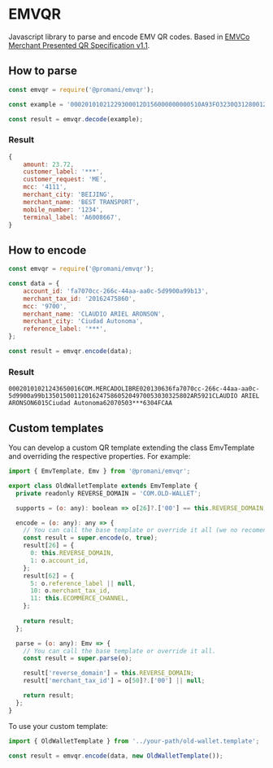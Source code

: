 # EMVQR
Javascript library to parse and encode EMV QR codes. Based in [EMVCo Merchant Presented QR Specification v1.1](https://www.emvco.com/terms-of-use/?u=/wp-content/uploads/documents/EMVCo-Merchant-Presented-QR-Specification-v1.1.pdf).

## How to parse
```javascript
const emvqr = require('@promani/emvqr');

const example = '00020101021229300012D156000000000510A93FO3230Q31280012D15600000001030812345678520441115802CN5914BEST TRANSPORT6007BEIJING64200002ZH0104最佳运输0202北京540523.7253031565502016233030412340603***0708A60086670902ME91320016A0112233449988770708123456786304A13A';

const result = emvqr.decode(example);
```

### Result
```javascript
{
    amount: 23.72,
    customer_label: '***',
    customer_request: 'ME',
    mcc: '4111',
    merchant_city: 'BEIJING',
    merchant_name: 'BEST TRANSPORT',
    mobile_number: '1234',
    terminal_label: 'A6008667',
}
```

## How to encode
```javascript
const emvqr = require('@promani/emvqr');

const data = {
    account_id: 'fa7070cc-266c-44aa-aa0c-5d9900a99b13',
    merchant_tax_id: '20162475860',
    mcc: '9700',
    merchant_name: 'CLAUDIO ARIEL ARONSON',
    merchant_city: 'Ciudad Autonoma',
    reference_label: '***',
};

const result = emvqr.encode(data);
```

### Result
```
00020101021243650016COM.MERCADOLIBRE020130636fa7070cc-266c-44aa-aa0c-5d9900a99b1350150011201624758605204970053030325802AR5921CLAUDIO ARIEL ARONSON6015Ciudad Autonoma62070503***6304FCAA
```

## Custom templates
You can develop a custom QR template extending the class EmvTemplate and overriding the respective properties.
For example:

```javascript
import { EmvTemplate, Emv } from '@promani/emvqr';

export class OldWalletTemplate extends EmvTemplate {
  private readonly REVERSE_DOMAIN = 'COM.OLD-WALLET';

  supports = (o: any): boolean => o[26]?.['00'] == this.REVERSE_DOMAIN;

  encode = (o: any): any => {
    // You can call the base template or override it all (we no recomend that).
    const result = super.encode(o, true);
    result[26] = {
      0: this.REVERSE_DOMAIN,
      1: o.account_id,
    };
    result[62] = {
      5: o.reference_label || null,
      10: o.merchant_tax_id,
      11: this.ECOMMERCE_CHANNEL,
    };
    
    return result;
  };

  parse = (o: any): Emv => {
    // You can call the base template or override it all.
    const result = super.parse(o);

    result['reverse_domain'] = this.REVERSE_DOMAIN;
    result['merchant_tax_id'] = o[50]?.['00'] || null;

    return result;
  };
}
```

To use your custom template:
```javascript
import { OldWalletTemplate } from '../your-path/old-wallet.template';

const result = emvqr.encode(data, new OldWalletTemplate());
```
